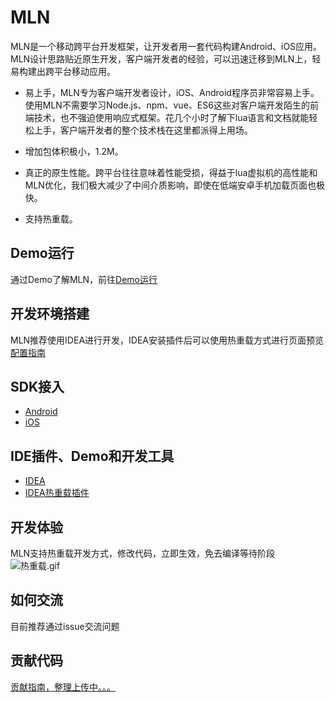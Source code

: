 # MLN
MLN是一个移动跨平台开发框架，让开发者用一套代码构建Android、iOS应用。MLN设计思路贴近原生开发，客户端开发者的经验，可以迅速迁移到MLN上，轻易构建出跨平台移动应用。

* 易上手，MLN专为客户端开发者设计，iOS、Android程序员非常容易上手。使用MLN不需要学习Node.js、npm、vue、ES6这些对客户端开发陌生的前端技术，也不强迫使用响应式框架。花几个小时了解下lua语言和文档就能轻松上手，客户端开发者的整个技术栈在这里都派得上用场。

* 增加包体积极小，1.2M。

* 真正的原生性能。跨平台往往意味着性能受损，得益于lua虚拟机的高性能和MLN优化，我们极大减少了中间介质影响，即使在低端安卓手机加载页面也极快。

* 支持热重载。

## Demo运行
通过Demo了解MLN，前往[Demo运行](https://github.com/momotech/MLN/wiki/Demo运行)

## 开发环境搭建
MLN推荐使用IDEA进行开发，IDEA安装插件后可以使用热重载方式进行页面预览
[配置指南](https://github.com/momotech/MLN/wiki/MLN开发环境搭建)

## SDK接入
* [Android](https://github.com/momotech/MLN/wiki/sdk接入#Android接入)
* [iOS](https://github.com/momotech/MLN/wiki/sdk接入#iOS接入)

## IDE插件、Demo和开发工具
* [IDEA](http://www.jetbrains.com/idea/download/#section=mac)
* [IDEA热重载插件](https://s.momocdn.com/w/u/others/custom/LuaNative/MomoLuaNative.zip)

## 开发体验
MLN支持热重载开发方式，修改代码，立即生效，免去编译等待阶段
![热重载.gif](https://s.momocdn.com/w/u/others/custom/LuaNative/readme3.gif)

## 如何交流

目前推荐通过issue交流问题

## 贡献代码

[贡献指南，整理上传中。。。]()
